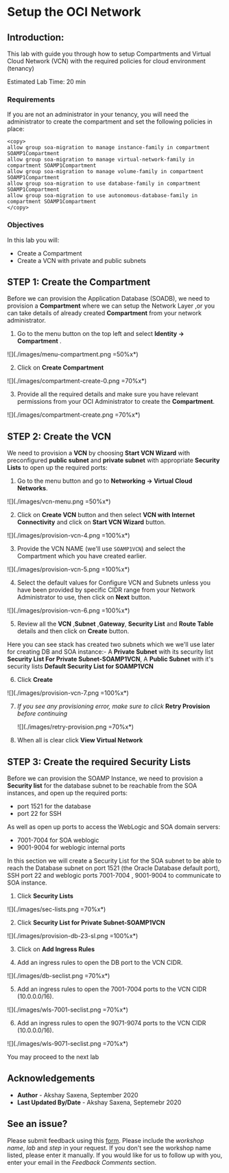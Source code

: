 # Setup the OCI Network

## Introduction:

This lab with guide you through how to setup Compartments and Virtual Cloud Network (VCN) with the required policies for cloud environment (tenancy)

Estimated Lab Time: 20 min

### Requirements

If you are not an administrator in your tenancy, you will need the administrator to create the compartment and set the following policies in place:

```
<copy>
allow group soa-migration to manage instance-family in compartment SOAMP1Compartment
allow group soa-migration to manage virtual-network-family in compartment SOAMP1Compartment
allow group soa-migration to manage volume-family in compartment SOAMP1Compartment
allow group soa-migration to use database-family in compartment SOAMP1Compartment
allow group soa-migration to use autonomous-database-family in compartment SOAMP1Compartment
</copy>
```

### Objectives

In this lab you will:

- Create a Compartment
- Create a VCN with private and public subnets


## **STEP 1:** Create the Compartment

Before we can provision the Application Database (SOADB), we need to provision a **Compartment** where we can setup the Network Layer ,or you can take details of already created **Compartment** from your network administrator.

1. Go to the menu button on the top left and select **Identity -> Compartment** .

  ![](./images/menu-compartment.png =50%x*)

2. Click on **Create Compartment**

  ![](./images/compartment-create-0.png =70%x*)

3. Provide all the required details and make sure you have relevant permissions from your OCI Administrator to create the **Compartment**.

  ![](./images/compartment-create.png =70%x*)

## **STEP 2:** Create the VCN

We need to provision a **VCN** by choosing **Start VCN Wizard** with preconfigured **public subnet** and **private subnet** with appropriate **Security Lists** to open up the required ports:

1. Go to the menu button and go to **Networking -> Virtual Cloud Networks**.

  ![](./images/vcn-menu.png =50%x*)

2. Click on **Create VCN** button and then select **VCN with Internet Connectivity** and click on **Start VCN Wizard** button.

  ![](./images/provision-vcn-4.png =100%x*)

3. Provide the VCN NAME (we'll use `SOAMP1VCN`) and select the Compartment which you have created earlier.

  ![](./images/provision-vcn-5.png =100%x*)

4. Select the default values for Configure VCN and Subnets unless you have been provided by specific CIDR range from your Network Administrator to use, then click on **Next** button.

  ![](./images/provision-vcn-6.png =100%x*)

5. Review all the **VCN** ,**Subnet** ,**Gateway**, **Security List** and **Route Table** details and then click on **Create** button.

  Here you can see stack has created two subnets which we we'll use later for creating DB and SOA instance:-
  A **Private Subnet** with its security list **Security List For Private Subnet-SOAMP1VCN**,
  A **Public Subnet** with it's security lists **Default Security List for SOAMP1VCN**

6. Click **Create**

  ![](./images/provision-vcn-7.png =100%x*)

7. *If you see any provisioning error, make sure to click* **Retry Provision** *before continuing*

    ![](./images/retry-provision.png =70%x*)

8. When all is clear click **View Virtual Network**

## **STEP 3:** Create the required Security Lists

Before we can provision the SOAMP Instance, we need to provision a **Security list** for the database subnet to be reachable from the SOA instances, and open up the required ports: 

  - port 1521 for the database
  - port 22 for SSH

As well as open up ports to access the WebLogic and SOA domain servers:

  - 7001-7004 for SOA weblogic
  - 9001-9004 for weblogic internal ports

In this section we will create a Security List for the SOA subnet to be able to reach the Database subnet on port 1521 (the Oracle Database default port), SSH port 22 and weblogic ports 7001-7004 , 9001-9004 to communicate to SOA instance.

1. Click **Security Lists**

  ![](./images/sec-lists.png =70%x*)

2. Click **Security List for Private Subnet-SOAMP1VCN** 

  ![](./images/provision-db-23-sl.png =100%x*)

3. Click on **Add Ingress Rules**

4. Add an ingress rules to open the DB port to the VCN CIDR.

  ![](./images/db-seclist.png =70%x*)

5. Add an ingress rules to open the 7001-7004 ports to the VCN CIDR (10.0.0.0/16).

  ![](./images/wls-7001-seclist.png =70%x*)

6. Add an ingress rules to open the 9071-9074 ports to the VCN CIDR (10.0.0.0/16).

  ![](./images/wls-9071-seclist.png =70%x*)


You may proceed to the next lab
## Acknowledgements

 - **Author** - Akshay Saxena, September 2020
 - **Last Updated By/Date** - Akshay Saxena, Septemebr 2020

## See an issue?
Please submit feedback using this [form](https://apexapps.oracle.com/pls/apex/f?p=133:1:::::P1_FEEDBACK:1). Please include the *workshop name*, *lab* and *step* in your request.  If you don't see the workshop name listed, please enter it manually. If you would like for us to follow up with you, enter your email in the *Feedback Comments* section.
